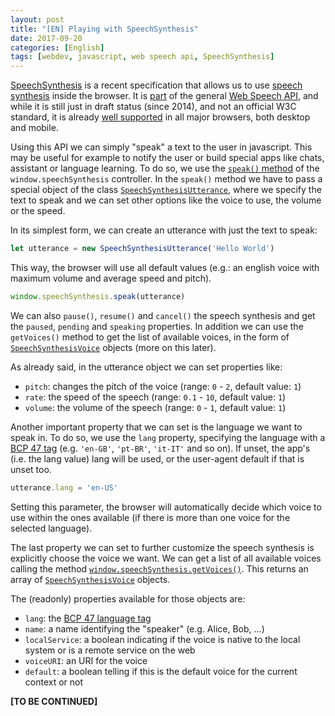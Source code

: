 ```yaml
---
layout: post
title: "[EN] Playing with SpeechSynthesis"
date: 2017-09-20
categories: [English]
tags: [webdev, javascript, web speech api, SpeechSynthesis]
---
```

[SpeechSynthesis][MDN-SpeechSynthesis] is a recent specification that allows us to use [speech synthesis][Wiki-SpeechSynthesis] inside the browser.
It is [part][W3-SpeechAPI] of the general [Web Speech API][MDN-Speech], and while it is still just in draft status (since 2014), and not an official W3C standard, it is already [well supported][caniuse] in all major browsers, both desktop and mobile.

Using this API we can simply "speak" a text to the user in javascript. This may be useful for example to notify the user or build special apps like chats, assistant or language learning. To do so, we use the [`speak()` method][MDN-speak] of the `window.speechSynthesis` controller. In the `speak()` method we have to pass a special object of the class [`SpeechSynthesisUtterance`][MDN-SpeechSynthesisUtterance], where we specify the text to speak and we can set other options like the voice to use, the volume or the speed.

In its simplest form, we can create an utterance with just the text to speak:

```javascript
let utterance = new SpeechSynthesisUtterance('Hello World')
```

This way, the browser will use all default values (e.g.: an english voice with maximum volume and average speed and pitch).

```javascript
window.speechSynthesis.speak(utterance)
```

We can also `pause()`, `resume()` and `cancel()` the speech synthesis and get the  `paused`, `pending` and `speaking` properties.
In addition we can use the `getVoices()` method to get the list of available voices, in the form of [`SpeechSynthesisVoice`][MDN-SpeechSynthesisVoice] objects (more on this later).

As already said, in the utterance object we can set properties like:
* `pitch`: changes the pitch of the voice (range: `0` - `2`, default value: `1`)
* `rate`: the speed of the speech (range: `0.1` - `10`, default value: `1`)
* `volume`: the volume of the speech (range: `0` - `1`, default value: `1`)

Another important property that we can set is the language we want to speak in. To do so, we use the `lang` property, specifying the language with a [BCP 47 tag][IETF-BCP-47] (e.g. `'en-GB'`, `'pt-BR'`, `'it-IT'` and so on). If unset, the app's (i.e. the <html> lang value) lang will be used, or the user-agent default if that is unset too.

```javascript
utterance.lang = 'en-US'
```

Setting this parameter, the browser will automatically decide which voice to use within the ones available (if there is more than one voice for the selected language).

The last property we can set to further customize the speech synthesis is explicitly choose the voice we want. We can get a list of all available voices calling the method [`window.speechSynthesis.getVoices()`][MDN-getVoices]. This returns an array of [`SpeechSynthesisVoice`][MDN-SpeechSynthesisVoice] objects.

The (readonly) properties available for those objects are:
* `lang`: the [BCP 47 language tag][IETF-BCP-47]
* `name`: a name identifying the "speaker" (e.g. Alice, Bob, ...)
* `localService`: a boolean indicating if the voice is native to the local system or is a remote service on the web
* `voiceURI`: an URI for the voice
* `default`: a boolean telling if this is the default voice for the current context or not

**[TO BE CONTINUED]**

[MDN-SpeechSynthesis]: https://developer.mozilla.org/en-US/docs/Web/API/SpeechSynthesis
[Wiki-SpeechSynthesis]: https://en.wikipedia.org/wiki/Speech_synthesis
[MDN-Speech]: https://developer.mozilla.org/en-US/docs/Web/API/Web_Speech_API
[W3-SpeechAPI]: https://dvcs.w3.org/hg/speech-api/raw-file/tip/webspeechapi.html#tts-section
[caniuse]: http://caniuse.com/#feat=speech-synthesis
[MDN-speak]: https://developer.mozilla.org/en-US/docs/Web/API/SpeechSynthesis/speak
[MDN-SpeechSynthesisUtterance]: https://developer.mozilla.org/en-US/docs/Web/API/SpeechSynthesisUtterance
[MDN-SpeechSynthesisVoice]: https://developer.mozilla.org/en-US/docs/Web/API/SpeechSynthesisVoice
[IETF-BCP-47]: https://tools.ietf.org/html/bcp47
[MDN-getVoices]: https://developer.mozilla.org/en-US/docs/Web/API/SpeechSynthesis/getVoices
